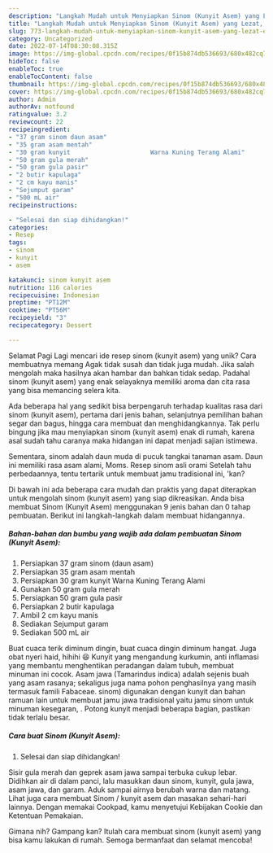 ```yaml
---
description: "Langkah Mudah untuk Menyiapkan Sinom (Kunyit Asem) yang Lezat, Enak"
title: "Langkah Mudah untuk Menyiapkan Sinom (Kunyit Asem) yang Lezat, Enak"
slug: 773-langkah-mudah-untuk-menyiapkan-sinom-kunyit-asem-yang-lezat-enak
category: Uncategorized
date: 2022-07-14T08:30:08.315Z
image: https://img-global.cpcdn.com/recipes/0f15b874db536693/680x482cq70/sinom-kunyit-asem-foto-resep-utama.jpg
hideToc: false
enableToc: true
enableTocContent: false
thumbnail: https://img-global.cpcdn.com/recipes/0f15b874db536693/680x482cq70/sinom-kunyit-asem-foto-resep-utama.jpg
cover: https://img-global.cpcdn.com/recipes/0f15b874db536693/680x482cq70/sinom-kunyit-asem-foto-resep-utama.jpg
author: Admin
authorAv: notfound
ratingvalue: 3.2
reviewcount: 22
recipeingredient:
- "37 gram sinom daun asam"
- "35 gram asam mentah"
- "30 gram kunyit                      Warna Kuning Terang Alami"
- "50 gram gula merah"
- "50 gram gula pasir"
- "2 butir kapulaga"
- "2 cm kayu manis"
- "Sejumput garam"
- "500 mL air"
recipeinstructions:

- "Selesai dan siap dihidangkan!"
categories:
- Resep
tags:
- sinom
- kunyit
- asem

katakunci: sinom kunyit asem 
nutrition: 116 calories
recipecuisine: Indonesian
preptime: "PT12M"
cooktime: "PT56M"
recipeyield: "3"
recipecategory: Dessert

---
```



Selamat Pagi Lagi mencari ide resep sinom (kunyit asem) yang unik? Cara membuatnya memang Agak tidak susah dan tidak juga mudah. Jika salah mengolah maka hasilnya akan hambar dan bahkan tidak sedap. Padahal sinom (kunyit asem) yang enak selayaknya memiliki aroma dan cita rasa yang bisa memancing selera kita.


Ada beberapa hal yang sedikit bisa berpengaruh terhadap kualitas rasa dari sinom (kunyit asem), pertama dari jenis bahan, selanjutnya pemilihan bahan segar dan bagus, hingga cara membuat dan menghidangkannya. Tak perlu bingung jika mau menyiapkan sinom (kunyit asem) enak di rumah, karena asal sudah tahu caranya maka hidangan ini dapat menjadi sajian istimewa.

Sementara, sinom adalah daun muda di pucuk tangkai tanaman asam. Daun ini memiliki rasa asam alami, Moms. Resep sinom asli orami Setelah tahu perbedaannya, tentu tertarik untuk membuat jamu tradisional ini, &#39;kan?


Di bawah ini ada beberapa cara mudah dan praktis yang dapat diterapkan untuk mengolah sinom (kunyit asem) yang siap dikreasikan. Anda bisa membuat Sinom (Kunyit Asem) menggunakan 9 jenis bahan dan 0 tahap pembuatan. Berikut ini langkah-langkah dalam membuat hidangannya.

<!--inarticleads1-->

##### Bahan-bahan dan bumbu yang wajib ada dalam pembuatan Sinom (Kunyit Asem):

1. Persiapkan 37 gram sinom (daun asam)
1. Persiapkan 35 gram asam mentah
1. Persiapkan 30 gram kunyit                      Warna Kuning Terang Alami
1. Gunakan 50 gram gula merah
1. Persiapkan 50 gram gula pasir
1. Persiapkan 2 butir kapulaga
1. Ambil 2 cm kayu manis
1. Sediakan Sejumput garam
1. Sediakan 500 mL air


Buat cuaca terik diminum dingin, buat cuaca dingin diminum hangat. Juga obat nyeri haid, hihihi 😆 Kunyit yang mengandung kurkumin, anti inflamasi yang membantu menghentikan peradangan dalam tubuh, membuat minuman ini cocok. Asam jawa (Tamarindus indica) adalah sejenis buah yang asam rasanya; sekaligus juga nama pohon penghasilnya yang masih termasuk famili Fabaceae. sinom) digunakan dengan kunyit dan bahan ramuan lain untuk membuat jamu jawa tradisional yaitu jamu sinom untuk minuman kesegaran, . Potong kunyit menjadi beberapa bagian, pastikan tidak terlalu besar. 

<!--inarticleads2-->

##### Cara buat Sinom (Kunyit Asem):


1. Selesai dan siap dihidangkan!

Sisir gula merah dan geprek asam jawa sampai terbuka cukup lebar. Didihkan air di dalam panci, lalu masukkan daun sinom, kunyit, gula jawa, asam jawa, dan garam. Aduk sampai airnya berubah warna dan matang. Lihat juga cara membuat Sinom / kunyit asem dan masakan sehari-hari lainnya. Dengan memakai Cookpad, kamu menyetujui Kebijakan Cookie dan Ketentuan Pemakaian. 

Gimana nih? Gampang kan? Itulah cara membuat sinom (kunyit asem) yang bisa kamu lakukan di rumah. Semoga bermanfaat dan selamat mencoba!

